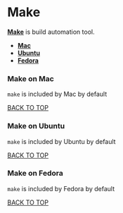 Make
====
[**Make**](https://en.wikipedia.org/wiki/Make_(software)) is build automation tool.

* [**Mac**](#make-on-mac)
* [**Ubuntu**](#make-on-ubuntu)
* [**Fedora**](#make-on-fedora)

### Make on Mac
`make` is included by Mac by default

[BACK TO TOP](https://github.com/ctrl-alt-del/devenv)



### Make on Ubuntu
`make` is included by Ubuntu by default

[BACK TO TOP](https://github.com/ctrl-alt-del/devenv)



### Make on Fedora
`make` is included by Fedora by default

[BACK TO TOP](https://github.com/ctrl-alt-del/devenv)
